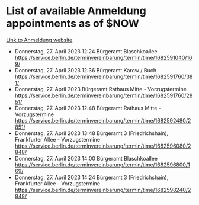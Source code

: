 # List of available Anmeldung appointments as of $NOW
[Link to Anmeldung website](https://service.berlin.de/terminvereinbarung/termin/tag.php?termin=1&anliegen[]=120686&dienstleisterlist=122210,122217,327316,122219,327312,122227,327314,122231,327346,122243,327348,122254,122252,329742,122260,329745,122262,329748,122271,327278,122273,327274,122277,327276,330436,122280,327294,122282,327290,122284,327292,122291,327270,122285,327266,122286,327264,122296,327268,150230,329760,122297,327286,122294,327284,122312,329763,122314,329775,122304,327330,122311,327334,122309,327332,317869,122281,327352,122279,329772,122283,122276,327324,122274,327326,122267,329766,122246,327318,122251,327320,122257,327322,122208,327298,122226,327300&herkunft=http%3A%2F%2Fservice.berlin.de%2Fdienstleistung%2F120686%2F)
- Donnerstag, 27. April 2023 12:24 Bürgeramt Blaschkoallee https://service.berlin.de/terminvereinbarung/termin/time/1682591040/169/
- Donnerstag, 27. April 2023 12:36 Bürgeramt Karow / Buch https://service.berlin.de/terminvereinbarung/termin/time/1682591760/381/
- Donnerstag, 27. April 2023  Bürgeramt Rathaus Mitte - Vorzugstermine https://service.berlin.de/terminvereinbarung/termin/time/1682591760/2851/
- Donnerstag, 27. April 2023 12:48 Bürgeramt Rathaus Mitte - Vorzugstermine https://service.berlin.de/terminvereinbarung/termin/time/1682592480/2851/
- Donnerstag, 27. April 2023 13:48 Bürgeramt 3 (Friedrichshain), Frankfurter Allee - Vorzugstermine https://service.berlin.de/terminvereinbarung/termin/time/1682596080/2848/
- Donnerstag, 27. April 2023 14:00 Bürgeramt Blaschkoallee https://service.berlin.de/terminvereinbarung/termin/time/1682596800/169/
- Donnerstag, 27. April 2023 14:24 Bürgeramt 3 (Friedrichshain), Frankfurter Allee - Vorzugstermine https://service.berlin.de/terminvereinbarung/termin/time/1682598240/2848/
